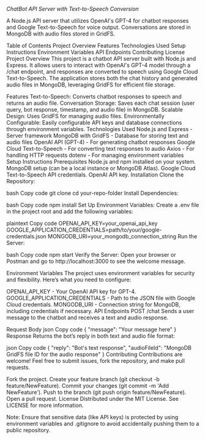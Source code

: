 _ChatBot API Server with Text-to-Speech Conversion_

A Node.js API server that utilizes OpenAI's GPT-4 for chatbot responses and Google Text-to-Speech for voice output. Conversations are stored in MongoDB with audio files stored in GridFS.

Table of Contents
Project Overview
Features
Technologies Used
Setup Instructions
Environment Variables
API Endpoints
Contributing
License
Project Overview
This project is a chatbot API server built with Node.js and Express. It allows users to interact with OpenAI's GPT-4 model through a /chat endpoint, and responses are converted to speech using Google Cloud Text-to-Speech. The application stores both the chat history and generated audio files in MongoDB, leveraging GridFS for efficient file storage.

Features
Text-to-Speech: Converts chatbot responses to speech and returns an audio file.
Conversation Storage: Saves each chat session (user query, bot response, timestamp, and audio file) in MongoDB.
Scalable Design: Uses GridFS for managing audio files.
Environmentally Configurable: Easily configurable API keys and database connections through environment variables.
Technologies Used
Node.js and Express - Server framework
MongoDB with GridFS - Database for storing text and audio files
OpenAI API (GPT-4) - For generating chatbot responses
Google Cloud Text-to-Speech - For converting text responses to audio
Axios - For handling HTTP requests
dotenv - For managing environment variables
Setup Instructions
Prerequisites
Node.js and npm installed on your system.
MongoDB setup (can be a local instance or MongoDB Atlas).
Google Cloud Text-to-Speech API credentials.
OpenAI API key.
Installation
Clone the Repository:

bash
Copy code
git clone <repository-url>
cd your-repo-folder
Install Dependencies:

bash
Copy code
npm install
Set Up Environment Variables: Create a .env file in the project root and add the following variables:

plaintext
Copy code
OPENAI_API_KEY=your_openai_api_key
GOOGLE_APPLICATION_CREDENTIALS=path/to/your/google-credentials.json
MONGODB_URI=your_mongodb_connection_string
Run the Server:

bash
Copy code
npm start
Verify the Server: Open your browser or Postman and go to http://localhost:3000 to see the welcome message.

Environment Variables
The project uses environment variables for security and flexibility. Here’s what you need to configure:

OPENAI_API_KEY - Your OpenAI API key for GPT-4.
GOOGLE_APPLICATION_CREDENTIALS - Path to the JSON file with Google Cloud credentials.
MONGODB_URI - Connection string for MongoDB, including credentials if necessary.
API Endpoints
POST /chat
Sends a user message to the chatbot and receives a text and audio response.

Request Body
json
Copy code
{
  "message": "Your message here"
}
Response
Returns the bot’s reply in both text and audio file format:

json
Copy code
{
  "reply": "Bot's text response",
  "audioFileId": "MongoDB GridFS file ID for the audio response"
}
Contributing
Contributions are welcome! Feel free to submit issues, fork the repository, and make pull requests.

Fork the project.
Create your feature branch (git checkout -b feature/NewFeature).
Commit your changes (git commit -m 'Add NewFeature').
Push to the branch (git push origin feature/NewFeature).
Open a pull request.
License
Distributed under the MIT License. See LICENSE for more information.

Note: Ensure that sensitive data (like API keys) is protected by using environment variables and .gitignore to avoid accidentally pushing them to a public repository.
